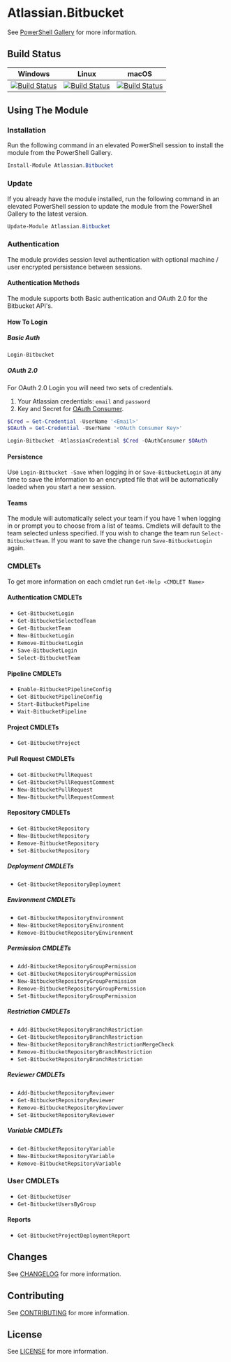 # Atlassian.Bitbucket

See [PowerShell Gallery](https://www.powershellgallery.com/packages/Atlassian.Bitbucket) for more information.

## Build Status

| Windows                                                                                                                                                                                                                                                                                              | Linux                                                                                                                                                                                                                                                                                                       | macOS                                                                                                                                                                                                                                                                                                      |
| ---------------------------------------------------------------------------------------------------------------------------------------------------------------------------------------------------------------------------------------------------------------------------------------------------- | ----------------------------------------------------------------------------------------------------------------------------------------------------------------------------------------------------------------------------------------------------------------------------------------------------------- | ---------------------------------------------------------------------------------------------------------------------------------------------------------------------------------------------------------------------------------------------------------------------------------------------------------- |
| [![Build Status](https://beyondcomputing.visualstudio.com/PowerShell%20Modules/_apis/build/status/beyondcomputing-org.Atlassian.Bitbucket?branchName=master&jobName=Build_PS_Win2019)](https://beyondcomputing.visualstudio.com/PowerShell%20Modules/_build/latest?definitionId=6&branchName=master) | [![Build Status](https://beyondcomputing.visualstudio.com/PowerShell%20Modules/_apis/build/status/beyondcomputing-org.Atlassian.Bitbucket?branchName=master&jobName=Build_PSCore_Ubuntu1804)](https://beyondcomputing.visualstudio.com/PowerShell%20Modules/_build/latest?definitionId=6&branchName=master) | [![Build Status](https://beyondcomputing.visualstudio.com/PowerShell%20Modules/_apis/build/status/beyondcomputing-org.Atlassian.Bitbucket?branchName=master&jobName=Build_PSCore_MacLatest)](https://beyondcomputing.visualstudio.com/PowerShell%20Modules/_build/latest?definitionId=6&branchName=master) |

## Using The Module

### Installation

Run the following command in an elevated PowerShell session to install the module from the PowerShell Gallery.

```powershell
Install-Module Atlassian.Bitbucket
```

### Update

If you already have the module installed, run the following command in an elevated PowerShell session to update the module from the PowerShell Gallery to the latest version.

```powershell
Update-Module Atlassian.Bitbucket
```

### Authentication

The module provides session level authentication with optional machine / user encrypted persistance between sessions.

#### Authentication Methods

The module supports both Basic authentication and OAuth 2.0 for the Bitbucket API's.

#### How To Login

##### Basic Auth

```powershell
Login-Bitbucket
```

##### OAuth 2.0

For OAuth 2.0 Login you will need two sets of credentials.

1. Your Atlassian credentials: `email` and `password`
2. Key and Secret for [OAuth Consumer](https://confluence.atlassian.com/bitbucket/oauth-on-bitbucket-cloud-238027431.html#OAuthonBitbucketCloud-Createaconsumer).

```powershell
$Cred = Get-Credential -UserName '<Email>'
$OAuth = Get-Credential -UserName '<OAuth Consumer Key>'

Login-Bitbucket -AtlassianCredential $Cred -OAuthConsumer $OAuth
```

#### Persistence

Use `Login-Bitbucket -Save` when logging in or `Save-BitbucketLogin` at any time to save the information to an encrypted file that will be automatically loaded when you start a new session.

#### Teams

The module will automatically select your team if you have 1 when logging in or prompt you to choose from a list of teams. Cmdlets will default to the team selected unless specified. If you wish to change the team run `Select-BitbucketTeam`. If you want to save the change run `Save-BitbucketLogin` again.

### CMDLETs

To get more information on each cmdlet run `Get-Help <CMDLET Name>`

#### Authentication CMDLETs

- `Get-BitbucketLogin`
- `Get-BitbucketSelectedTeam`
- `Get-BitbucketTeam`
- `New-BitbucketLogin`
- `Remove-BitbucketLogin`
- `Save-BitbucketLogin`
- `Select-BitbucketTeam`

#### Pipeline CMDLETs

- `Enable-BitbucketPipelineConfig`
- `Get-BitbucketPipelineConfig`
- `Start-BitbucketPipeline`
- `Wait-BitbucketPipeline`

#### Project CMDLETs

- `Get-BitbucketProject`

#### Pull Request CMDLETs

- `Get-BitbucketPullRequest`
- `Get-BitbucketPullRequestComment`
- `New-BitbucketPullRequest`
- `New-BitbucketPullRequestComment`

#### Repository CMDLETs

- `Get-BitbucketRepository`
- `New-BitbucketRepository`
- `Remove-BitbucketRepository`
- `Set-BitbucketRepository`

##### Deployment CMDLETs

- `Get-BitbucketRepositoryDeployment`

##### Environment CMDLETs

- `Get-BitbucketRepositoryEnvironment`
- `New-BitbucketRepositoryEnvironment`
- `Remove-BitbucketRepositoryEnvironment`

##### Permission CMDLETs

- `Add-BitbucketRepositoryGroupPermission`
- `Get-BitbucketRepositoryGroupPermission`
- `New-BitbucketRepositoryGroupPermission`
- `Remove-BitbucketRepositoryGroupPermission`
- `Set-BitbucketRepositoryGroupPermission`

##### Restriction CMDLETs

- `Add-BitbucketRepositoryBranchRestriction`
- `Get-BitbucketRepositoryBranchRestriction`
- `New-BitbucketRepositoryBranchRestrictionMergeCheck`
- `Remove-BitbucketRepositoryBranchRestriction`
- `Set-BitbucketRepositoryBranchRestriction`

##### Reviewer CMDLETs

- `Add-BitbucketRepositoryReviewer`
- `Get-BitbucketRepositoryReviewer`
- `Remove-BitbucketRepositoryReviewer`
- `Set-BitbucketRepositoryReviewer`

##### Variable CMDLETs

- `Get-BitbucketRepositoryVariable`
- `New-BitbucketRepositoryVariable`
- `Remove-BitbucketRepsitoryVariable`

### User CMDLETs

- `Get-BitbucketUser`
- `Get-BitbucketUsersByGroup`

#### Reports

- `Get-BitbucketProjectDeploymentReport`

## Changes

See [CHANGELOG](CHANGELOG.md) for more information.

## Contributing

See [CONTRIBUTING](CONTRIBUTING.md) for more information.

## License

See [LICENSE](LICENSE.md) for more information.
